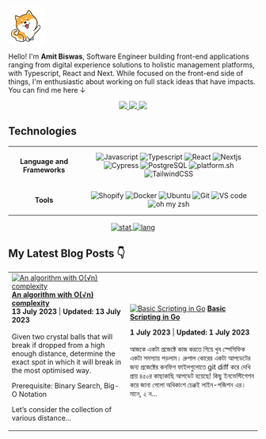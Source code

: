 <img alt="dog-waiving-hand" src="dog.gif" width="75px" />

<p align="left">
   Hello! I'm <strong>Amit Biswas</strong>, Software Engineer building front-end applications ranging from digital experience solutions to holistic management platforms, with Typescript, React and Next. While focused on the front-end side of things, I'm enthusiastic about working on full stack ideas that have impacts. You can find me here ↓
</p>

<div align="center">
  <a href="https://www.linkedin.com/in/amitkbiswas01/">
    <img src="https://img.shields.io/badge/-Amit_Biswas-blue?style=for-the-badge&logo=Linkedin&logoColor=white" />
  </a>
  <a href="https://twitter.com/amitkbiswas01/">
    <img src="https://img.shields.io/badge/-Amit_Biswas-blue?style=for-the-badge&logo=Twitter&logoColor=white" />
  </a>
  <a href="mailto:contact@amitbiswas.me">
    <img
      src="https://img.shields.io/badge/-amitkbiswas01@gmail.com-c14438?style=for-the-badge&logo=Gmail&logoColor=white" />
  </a>
</div>

## **Technologies**

<table>
  <tbody>
    <tr>
      <td align="center"> <h4>Language and Frameworks</h4> </td>
      <td align="center">
        <img alt="Javascript"
          src="https://img.shields.io/badge/JavaScript-323330?style=for-the-badge&logo=javascript&logoColor=F7DF1E" />
        <img alt="Typescript"
          src="https://img.shields.io/badge/TypeScript-3178C6?style=for-the-badge&logo=typescript&logoColor=white" />
        <img alt="React"
          src="https://img.shields.io/badge/React-35495E?style=for-the-badge&logo=react&logoColor=61DAFB" />
        <img alt="Nextjs"
          src="https://img.shields.io/badge/Next.js-000000?style=for-the-badge&logo=nextdotjs&logoColor=white" />
        <img alt="Cypress"
          src="https://img.shields.io/badge/Cypress-17202C?style=for-the-badge&logo=cypress&logoColor=white" />
        <img alt="PostgreSQL"
          src="https://img.shields.io/badge/Postgresql-FFFFFF?style=for-the-badge&logo=postgresql&logoColor=4169E1" />
        <img alt="platform.sh"
          src="https://img.shields.io/badge/platform.sh-FFFFFF?style=for-the-badge&color=black&logo=Platform.sh&logoColor=white" />
        <img alt="TailwindCSS"
          src="https://img.shields.io/badge/TailwindCSS-38B2AC?style=for-the-badge&logo=tailwind-css&logoColor=white" />
      </td>
    </tr>
    <tr>
      <td align="center"> <h4>Tools</h4> </td>
      <td align="center">
         <img alt="Shopify"
          src="https://img.shields.io/badge/Shopify-FFFFFF?style=for-the-badge&logo=shopify&logoColor=7AB55C" />
        <img alt="Docker"
          src="https://img.shields.io/badge/Docker-2CA5E0?style=for-the-badge&logo=docker&logoColor=white" />
        <img alt="Ubuntu"
          src="https://img.shields.io/badge/Ubuntu-E95420?style=for-the-badge&logo=ubuntu&logoColor=white" />
        <img alt="Git" src="https://img.shields.io/badge/Git-F05032?style=for-the-badge&logo=git&logoColor=white" />
        <img alt="VS code"
          src="https://img.shields.io/badge/Visual_Studio_Code-0078D4?style=for-the-badge&logo=visual%20studio%20code&logoColor=white" />
        <img alt="oh my zsh"
          src="https://img.shields.io/badge/oh_my_zsh-1A2C34?style=for-the-badge&logo=GNU%20Bash&logoColor=white" />
      </td>
    </tr>
  </tbody>
</table>

<div align="center">
  <a href="https://github.com/anuraghazra/github-readme-stats">
    <img alt="stat" align="center" height="165" width="auto"
      src="https://github-readme-stats.vercel.app/api/top-langs/?username=amitkbiswas01&hide=html,css&exclude_repo=ocr-cnn,covid19-detection-xray,course-projects&theme=dracula&layout=compact" />
  </a>
  <a href="https://github.com/anuraghazra/github-readme-stats">
    <img alt="lang" align="center" height="165" width="auto"
      src="https://github-readme-stats.vercel.app/api?username=amitkbiswas01&count_private=true&theme=dracula&show_icons=true" />
  </a>
</div>

## My Latest Blog Posts 👇
<!-- HASHNODE_BLOG:START -->
<table><tr><td><a href="https://amitkbiswas01.hashnode.dev/an-algorithm-with-on-complexity-clk1hwk3e000109mnhroka00q" title="An algorithm with O(√n) complexity"><img src="https://cdn.hashnode.com/res/hashnode/image/stock/unsplash/aQYgUYwnCsM/upload/22ffc461eb5eb2965daa6e51b2ae1191.jpeg" alt="An algorithm with O(√n) complexity"   /></a>
<a href="https://amitkbiswas01.hashnode.dev/an-algorithm-with-on-complexity-clk1hwk3e000109mnhroka00q" title="An algorithm with O(√n) complexity"><strong>An algorithm with O(√n) complexity</strong></a>
<div><strong>13 July 2023</strong> | <strong>Updated: 13 July 2023</strong></div>
<br/> Given two crystal balls that will break if dropped from a high enough distance, determine the exact spot in which it will break in the most optimised way.

Prerequisite: Binary Search, Big-O Notation

Let’s consider the collection of various distance...</td><td><a href="https://amitkbiswas01.hashnode.dev/basic-scripting-in-go-cljk1jdwo000009l77gox4qtf" title="Basic Scripting in Go"><img src="https://cdn.hashnode.com/res/hashnode/image/stock/unsplash/8gr6bObQLOI/upload/bbc6be484de37108b1a0949ee6fa58c4.jpeg" alt="Basic Scripting in Go"   /></a>
<a href="https://amitkbiswas01.hashnode.dev/basic-scripting-in-go-cljk1jdwo000009l77gox4qtf" title="Basic Scripting in Go"><strong>Basic Scripting in Go</strong></a>
<div><strong>1 July 2023</strong> | <strong>Updated: 1 July 2023</strong></div>
<br/> আজকে একটা প্রজেক্টে কাজ করতে গিয়ে খুব স্পেসিফিক একটা সমস্যায় পড়লাম। দ্রুপাল কোরের একটা আপডেটের জন্য প্রজেক্টের কনফিগ ফাইলগুলোতে git diff করে দেখি প্রায় ৪৫০র কাছাকাছি আপডেট হয়েছে! কিছু ইনভেস্টিগেশন করে জানা গেলো অধিকাংশ চেঞ্জই লাইন-পজিশন এর। মানে, ২ ন...</td></tr></table>
<!-- HASHNODE_BLOG:END -->
